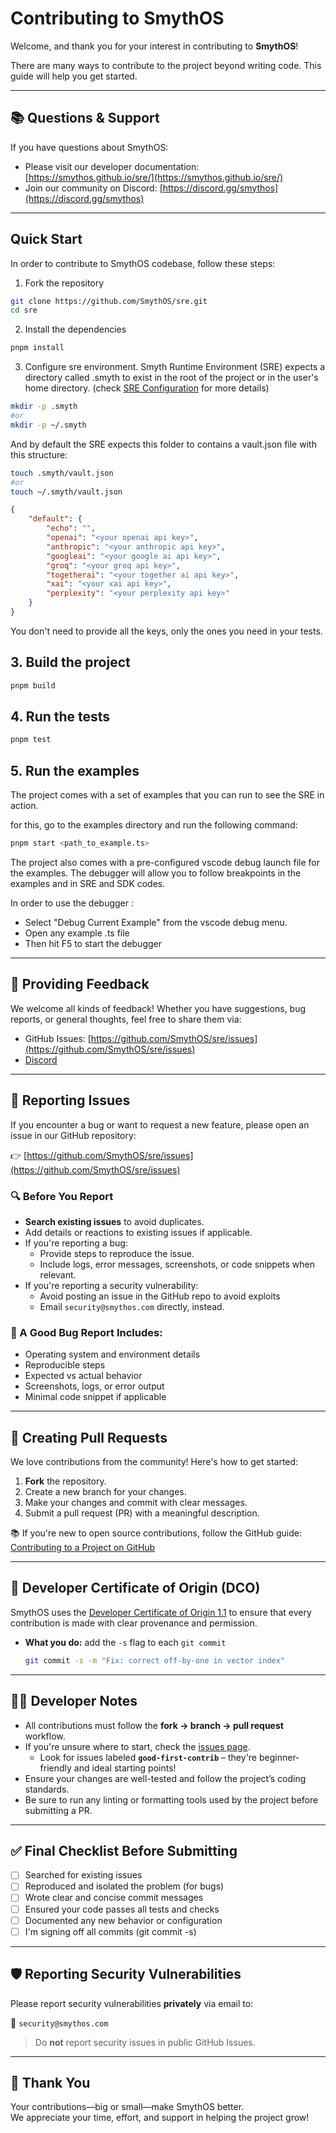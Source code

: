 # Contributing to SmythOS

Welcome, and thank you for your interest in contributing to **SmythOS**!

There are many ways to contribute to the project beyond writing code. This guide will help you get started.

---

## 📚 Questions & Support

If you have questions about SmythOS:

-   Please visit our developer documentation: [https://smythos.github.io/sre/](https://smythos.github.io/sre/)
-   Join our community on Discord: [https://discord.gg/smythos](https://discord.gg/smythos)

---

## Quick Start

In order to contribute to SmythOS codebase, follow these steps:

1. Fork the repository

```bash
git clone https://github.com/SmythOS/sre.git
cd sre
```

2. Install the dependencies

```bash
pnpm install
```

3. Configure sre environment.
   Smyth Runtime Environment (SRE) expects a directory called .smyth to exist in the root of the project or in the user's home directory.
   (check [SRE Configuration](https://smythos.github.io/sre/core/documents/05-configuration.html) for more details)

```bash
mkdir -p .smyth
#or
mkdir -p ~/.smyth
```

And by default the SRE expects this folder to contains a vault.json file with this structure:

```bash
touch .smyth/vault.json
#or
touch ~/.smyth/vault.json
```

```json
{
    "default": {
        "echo": "",
        "openai": "<your openai api key>",
        "anthropic": "<your anthropic api key>",
        "googleai": "<your google ai api key>",
        "groq": "<your groq api key>",
        "togetherai": "<your together ai api key>",
        "xai": "<your xai api key>",
        "perplexity": "<your perplexity api key>"
    }
}
```

You don't need to provide all the keys, only the ones you need in your tests.

## 3. Build the project

```bash
pnpm build
```

## 4. Run the tests

```bash
pnpm test
```

## 5. Run the examples

The project comes with a set of examples that you can run to see the SRE in action.

for this, go to the examples directory and run the following command:

```bash
pnpm start <path_to_example.ts>
```

The project also comes with a pre-configured vscode debug launch file for the examples.
The debugger will allow you to follow breakpoints in the examples and in SRE and SDK codes.

In order to use the debugger :

-   Select "Debug Current Example" from the vscode debug menu.
-   Open any example .ts file
-   Then hit F5 to start the debugger

---

## 💬 Providing Feedback

We welcome all kinds of feedback! Whether you have suggestions, bug reports, or general thoughts, feel free to share them via:

-   GitHub Issues: [https://github.com/SmythOS/sre/issues](https://github.com/SmythOS/sre/issues)
-   [Discord](https://discord.gg/smythos)

---

## 🐛 Reporting Issues

If you encounter a bug or want to request a new feature, please open an issue in our GitHub repository:

👉 [https://github.com/SmythOS/sre/issues](https://github.com/SmythOS/sre/issues)

### 🔍 Before You Report

-   **Search existing issues** to avoid duplicates.
-   Add details or reactions to existing issues if applicable.
-   If you're reporting a bug:
    -   Provide steps to reproduce the issue.
    -   Include logs, error messages, screenshots, or code snippets when relevant.
-   If you're reporting a security vulnerability:
    -   Avoid posting an issue in the GitHub repo to avoid exploits
    -   Email `security@smythos.com` directly, instead.

### 📝 A Good Bug Report Includes:

-   Operating system and environment details
-   Reproducible steps
-   Expected vs actual behavior
-   Screenshots, logs, or error output
-   Minimal code snippet if applicable

---

## 🔧 Creating Pull Requests

We love contributions from the community! Here's how to get started:

1. **Fork** the repository.
2. Create a new branch for your changes.
3. Make your changes and commit with clear messages.
4. Submit a pull request (PR) with a meaningful description.

📚 If you're new to open source contributions, follow the GitHub guide:  
[Contributing to a Project on GitHub](https://docs.github.com/en/get-started/exploring-projects-on-github/contributing-to-a-project)

---

## 📜 Developer Certificate of Origin (DCO)

SmythOS uses the [Developer Certificate of Origin 1.1](https://developercertificate.org/) to ensure that every
contribution is made with clear provenance and permission.

-   **What you do:** add the `-s` flag to each `git commit`
    ```bash
    git commit -s -m "Fix: correct off-by-one in vector index"
    ```

---

## 🧑‍💻 Developer Notes

-   All contributions must follow the **fork → branch → pull request** workflow.
-   If you're unsure where to start, check the [issues page](https://github.com/SmythOS/sre/issues).
    -   Look for issues labeled **`good-first-contrib`** – they're beginner-friendly and ideal starting points!
-   Ensure your changes are well-tested and follow the project’s coding standards.
-   Be sure to run any linting or formatting tools used by the project before submitting a PR.

---

## ✅ Final Checklist Before Submitting

-   [ ] Searched for existing issues
-   [ ] Reproduced and isolated the problem (for bugs)
-   [ ] Wrote clear and concise commit messages
-   [ ] Ensured your code passes all tests and checks
-   [ ] Documented any new behavior or configuration
-   [ ] I'm signing off all commits (git commit -s)

---

## 🛡️ Reporting Security Vulnerabilities

Please report security vulnerabilities **privately** via email to:

📧 `security@smythos.com`

> Do **not** report security issues in public GitHub Issues.

---

## 🙏 Thank You

Your contributions—big or small—make SmythOS better.  
We appreciate your time, effort, and support in helping the project grow!
